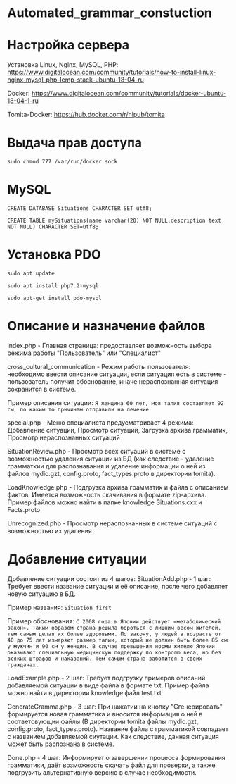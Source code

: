 # Automated_grammar_constuction

# Настройка сервера

Установка Linux, Nginx, MySQL, PHP:  https://www.digitalocean.com/community/tutorials/how-to-install-linux-nginx-mysql-php-lemp-stack-ubuntu-18-04-ru

Docker: https://www.digitalocean.com/community/tutorials/docker-ubuntu-18-04-1-ru

Tomita-Docker: https://hub.docker.com/r/nlpub/tomita

# Выдача прав доступа

`sudo chmod 777 /var/run/docker.sock` 

# MySQL

`CREATE DATABASE Situations CHARACTER SET utf8;`

`CREATE TABLE mySituations(name varchar(20) NOT NULL,description text NOT NULL) CHARACTER SET=utf8;`


# Установка PDO

`sudo apt update`

`sudo apt install php7.2-mysql`

`sudo apt-get install pdo-mysql`

# Описание и назначение файлов
index.php - Главная страница: предоставляет возможность выбора режима работы "Пользователь" или "Специалист"

cross_cultural_communication - Режим работы пользователя: необходимо ввести описание ситуации, если ситуация есть в системе - пользователь получит обоснование, иначе нераспознанная ситуация сохранится в системе.

Пример описания ситуации:
`Я женщина 60 лет, моя талия составляет 92 см, по каким то причинам отправили на лечение`

special.php - Меню специалиста предусматривает 4 режима: Добавление ситуации, Просмотр ситуаций, Загрузка архива грамматик, Просмотр нераспознанных ситуаций

SituationReview.php - Просмотр всех ситуаций в системе с возможностью удаления ситуации из БД (как следствие - удаление грамматкии для распознавания и удаление информации о ней из файлов mydic.gzt, config.proto, fact_types.proto в директории tomita).

LoadKnowledge.php - Подгрузка архива грамматик и файла с описанием фактов. Имеется возможность скачивания в формате zip-архива. Пример файлов можно найти в папке knowledge Situations.cxx и Facts.proto

Unrecognized.php - Просмотр нераспознанных в системе ситуаций с возможностью их удаления.

# Добавление ситуации
Добавление ситуации состоит из 4 шагов:
SituationAdd.php - 1 шаг: Требует ввести название ситуации и её описание, после чего добавляет новую ситуацию в БД.

Пример названия:
`Situation_first`

Пример обоснования:
`С 2008 года в Японии действует «метаболический закон». Таким образом страна решила бороться с лишним весом жителей, тем самым делая их более здоровыми. По закону, у людей в возрасте от 40 до 75 лет измеряют размер талии, который не должен быть более 85 см у мужчин и 90 см у женщин. В случае превышения нормы жителю Японии оказывают специальную медицинскую поддержку по контролю веса, но без всяких штрафов и наказаний. Тем самым страна заботится о своих гражданах.`

LoadExample.php - 2 шаг: Требует подгрузку примеров описаний добавляемой ситуации в виде файла в формате txt. Пример файла можно найти в директории knowledge файл test.txt

GenerateGramma.php - 3 шаг: При нажатии на кнопку "Сгенерировать" формируется новая грамматика и вносится информация о ней в соответсвующии файлы (В директории tomita файлы mydic.gzt, config.proto, fact_types.proto). Название файла с грамматикой совпадает с названием добавляемой сиутации. Как следствие, данная ситуация может быть распознана в системе. 

Done.php - 4 шаг: Информирует о завершении процесса формирования грамматики, даёт возможность скачать файл для проверки, а также подгрузить альтернативную версию в случае необходимости.
